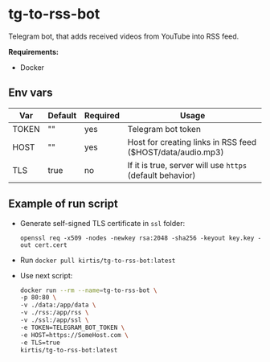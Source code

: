 # tg-to-rss-bot

Telegram bot, that adds received videos from YouTube into RSS feed.

**Requirements:**

- Docker

## Env vars

| Var   | Default | Required | Usage                                                      |
| ----- | ------- | -------- | ---------------------------------------------------------- |
| TOKEN | ""      | yes      | Telegram bot token                                         |
| HOST  | ""      | yes      | Host for creating links in RSS feed ($HOST/data/audio.mp3) |
| TLS   | true    | no       | If it is true, server will use `https` (default behavior)  |

## Example of run script

- Generate self-signed TLS certificate in `ssl` folder:

  `openssl req -x509 -nodes -newkey rsa:2048 -sha256 -keyout key.key -out cert.cert`

- Run `docker pull kirtis/tg-to-rss-bot:latest`

- Use next script:

  ```bash
  docker run --rm --name=tg-to-rss-bot \
  -p 80:80 \
  -v ./data:/app/data \
  -v ./rss:/app/rss \
  -v ./ssl:/app/ssl \
  -e TOKEN=TELEGRAM_BOT_TOKEN \
  -e HOST=https://SomeHost.com \
  -e TLS=true
  kirtis/tg-to-rss-bot:latest
  ```
